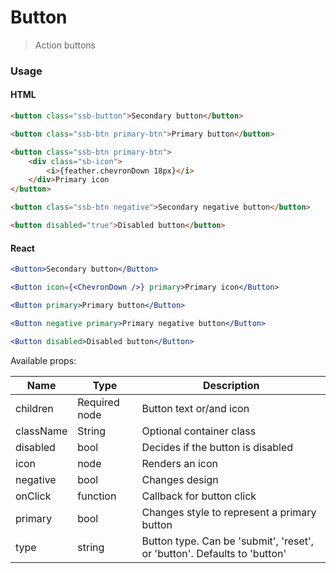 Button
========

> Action buttons

### Usage

#### HTML

```html
<button class="ssb-button">Secondary button</button>

<button class="ssb-btn primary-btn">Primary button</button>

<button class="ssb-btn primary-btn">
    <div class="sb-icon">
        <i>{feather.chevronDown 18px}</i>
    </div>Primary icon
</button>

<button class="ssb-btn negative">Secondary negative button</button>

<button disabled="true">Disabled button</button>
```

#### React

```jsx harmony
<Button>Secondary button</Button>

<Button icon={<ChevronDown />} primary>Primary icon</Button>

<Button primary>Primary button</Button>

<Button negative primary>Primary negative button</Button>

<Button disabled>Disabled button</Button>
```

Available props:

| Name       | Type           | Description  |
| ---------- | ------------- | ----- |
| children | Required node | Button text or/and icon |
| className | String | Optional container class |
| disabled | bool | Decides if the button is disabled |
| icon | node | Renders an icon |
| negative | bool | Changes design |
| onClick | function | Callback for button click |
| primary | bool | Changes style to represent a primary button |
| type | string | Button type. Can be 'submit', 'reset', or 'button'. Defaults to 'button' |

